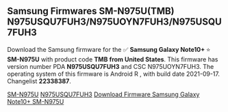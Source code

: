 <h2>Samsung Firmwares SM-N975U(TMB) N975USQU7FUH3/N975UOYN7FUH3/N975USQU7FUH3</h2>
Download the Samsung firmware for the ✅ <strong>Samsung Galaxy Note10+ </strong> ⭐ <strong>SM-N975U</strong> with product code <strong>TMB</strong> <strong> from United States</strong>. This firmware has version number PDA <strong>N975USQU7FUH3</strong> and CSC N975UOYN7FUH3. The operating system of this firmware is Android R , with build date 2021-09-17. Changelist <strong>22338387</strong>.


[SM-N975U](https://samfirm.shop/samsung/model/SM-N975U)
[N975USQU7FUH3](https://samfirm.shop/samsung/pda/N975USQU7FUH3)
[Download Firmware Samsung Galaxy Note10+ SM-N975U](https://samfirm.shop/samsung/firmware/457519)
